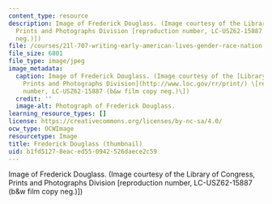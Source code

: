 ```yaml
---
content_type: resource
description: Image of Frederick Douglass. (Image courtesy of the Library of Congress,
  Prints and Photographs Division [reproduction number, LC-USZ62-15887 (b&w film copy
  neg.)])
file: /courses/21l-707-writing-early-american-lives-gender-race-nation-faith-fall-2005/b1fd51278eaced550942526daece2c59_21l-707f05-th.jpg
file_size: 6801
file_type: image/jpeg
image_metadata:
  caption: Image of Frederick Douglass. (Image courtesy of the [Library of Congress,
    Prints and Photographs Division](http://www.loc.gov/rr/print/) \[reproduction
    number, LC-USZ62-15887 (b&w film copy neg.)\])
  credit: ''
  image-alt: Photograph of Frederick Douglass.
learning_resource_types: []
license: https://creativecommons.org/licenses/by-nc-sa/4.0/
ocw_type: OCWImage
resourcetype: Image
title: Frederick Douglass (thumbnail)
uid: b1fd5127-8eac-ed55-0942-526daece2c59
---
```

Image of Frederick Douglass. (Image courtesy of the Library of Congress, Prints and Photographs Division [reproduction number, LC-USZ62-15887 (b&w film copy neg.)])